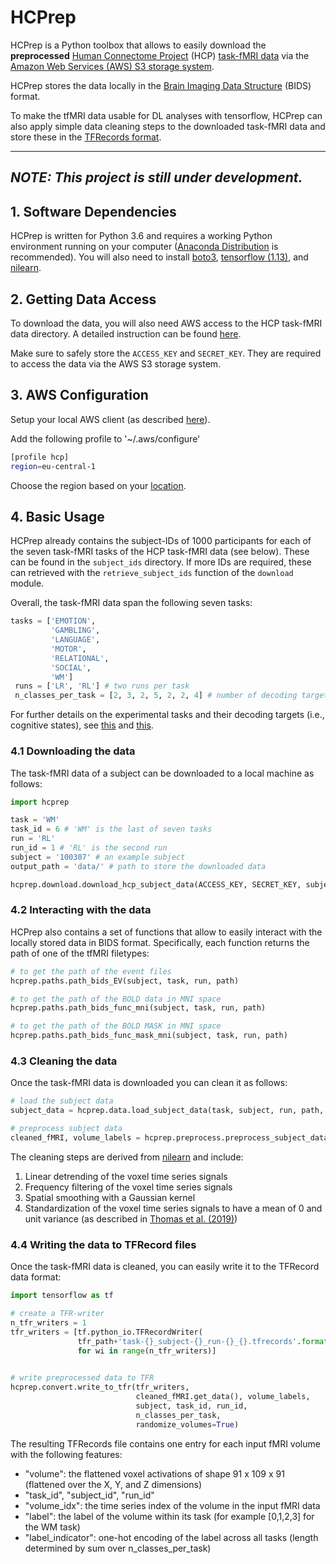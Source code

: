 # HCPrep
HCPrep is a Python toolbox that allows to easily download the **preprocessed** [Human Connectome Project](http://www.humanconnectomeproject.org) (HCP) [task-fMRI data](https://www.humanconnectome.org/study/hcp-young-adult/project-protocol/task-fmri) via the [Amazon Web Services (AWS) S3 storage system](https://www.humanconnectome.org/study/hcp-young-adult/article/hcp-s1200-release-now-available-amazon-web-services).

HCPrep stores the data locally in the [Brain Imaging Data Structure](https://bids.neuroimaging.io) (BIDS) format.

To make the tfMRI data usable for DL analyses with tensorflow, HCPrep can also apply simple data cleaning steps to the downloaded task-fMRI data and store these in the [TFRecords format](https://www.tensorflow.org/tutorials/load_data/tfrecord).  

---
***NOTE: This project is still under development.***
---

## 1. Software Dependencies
HCPrep is written for Python 3.6 and requires a working Python environment running on your computer ([Anaconda Distribution](https://www.anaconda.com/distribution/) is recommended). You will also need to install [boto3](https://boto3.amazonaws.com/v1/documentation/api/latest/index.html), [tensorflow (1.13)](https://www.tensorflow.org/install/pip), and [nilearn](https://nilearn.github.io/introduction.html#installing-nilearn). 

## 2. Getting Data Access
To download the data, you will also need AWS access to the HCP task-fMRI data directory. A detailed instruction can be found [here](https://wiki.humanconnectome.org/display/PublicData/How+To+Connect+to+Connectome+Data+via+AWS).

Make sure to safely store the `ACCESS_KEY` and `SECRET_KEY`. They are required to access the data via the AWS S3 storage system. 

## 3. AWS Configuration
Setup your local AWS client (as described [here](https://docs.aws.amazon.com/cli/latest/userguide/cli-configure-files.html)). 

Add the following profile to '~/.aws/configure'

```bash
[profile hcp]
region=eu-central-1
```
Choose the region based on your [location](https://docs.aws.amazon.com/AmazonRDS/latest/UserGuide/Concepts.RegionsAndAvailabilityZones.html).

## 4. Basic Usage
HCPrep already contains the subject-IDs of 1000 participants for each of the seven task-fMRI tasks of the HCP task-fMRI data (see below). These can be found in the `subject_ids` directory. If more IDs are required, these can retrieved with the `retrieve_subject_ids` function of the `download` module. 

Overall, the task-fMRI data span the following seven tasks:

```python
tasks = ['EMOTION',
         'GAMBLING',
         'LANGUAGE',
         'MOTOR',
         'RELATIONAL',
         'SOCIAL',
         'WM']
 runs = ['LR', 'RL'] # two runs per task
 n_classes_per_task = [2, 3, 2, 5, 2, 2, 4] # number of decoding targets per task
```
For further details on the experimental tasks and their decoding targets (i.e., cognitive states), see [this](https://www.sciencedirect.com/science/article/abs/pii/S1053811913005272?via%3Dihub) and [this](https://arxiv.org/pdf/1907.01953.pdf).

### 4.1 Downloading the data
The task-fMRI data of a subject can be downloaded to a local machine as follows:

```python
import hcprep

task = 'WM'
task_id = 6 # 'WM' is the last of seven tasks
run = 'RL'
run_id = 1 # 'RL' is the second run
subject = '100307' # an example subject
output_path = 'data/' # path to store the downloaded data

hcprep.download.download_hcp_subject_data(ACCESS_KEY, SECRET_KEY, subject, task, run, output_path)
```

### 4.2 Interacting with the data
HCPrep also contains a set of functions that allow to easily interact with the locally stored data in BIDS format. Specifically, each function returns the path of one of the tfMRI filetypes:

```python
# to get the path of the event files
hcprep.paths.path_bids_EV(subject, task, run, path)

# to get the path of the BOLD data in MNI space
hcprep.paths.path_bids_func_mni(subject, task, run, path)

# to get the path of the BOLD MASK in MNI space
hcprep.paths.path_bids_func_mask_mni(subject, task, run, path)
```

### 4.3 Cleaning the data
Once the task-fMRI data is downloaded you can clean it as follows:

```python
# load the subject data
subject_data = hcprep.data.load_subject_data(task, subject, run, path, TR)

# preprocess subject data
cleaned_fMRI, volume_labels = hcprep.preprocess.preprocess_subject_data(subject_data, [run], high_pass=1./128., smoothing_fwhm=3)
```
The cleaning steps are derived from [nilearn](https://nilearn.github.io/modules/generated/nilearn.signal.clean.html) and include:
1. Linear detrending of the voxel time series signals
2. Frequency filtering of the voxel time series signals
3. Spatial smoothing with a Gaussian kernel
4. Standardization of the voxel time series signals to have a mean of 0 and unit variance (as described in [Thomas et al. (2019)](https://www.frontiersin.org/articles/10.3389/fnins.2019.01321/full))

### 4.4 Writing the data to TFRecord files
Once the task-fMRI data is cleaned, you can easily write it to the TFRecord data format:

```python
import tensorflow as tf

# create a TFR-writer
n_tfr_writers = 1
tfr_writers = [tf.python_io.TFRecordWriter(
               tfr_path+'task-{}_subject-{}_run-{}_{}.tfrecords'.format(task, subject, run, wi))
               for wi in range(n_tfr_writers)]
               

# write preprocessed data to TFR
hcprep.convert.write_to_tfr(tfr_writers,
                            cleaned_fMRI.get_data(), volume_labels,
                            subject, task_id, run_id,
                            n_classes_per_task,
                            randomize_volumes=True)
```
The resulting TFRecords file contains one entry for each input fMRI volume with the following features:
- "volume": the flattened voxel activations of shape 91 x 109 x 91 (flattened over the X, Y, and Z dimensions)
- "task_id", "subject_id", "run_id"
- "volume_idx": the time series index of the volume in the input fMRI data
- "label": the label of the volume within its task (for example [0,1,2,3] for the WM task)
- "label_indicator": one-hot encoding of the label across all tasks (length determined by sum over n_classes_per_task)
